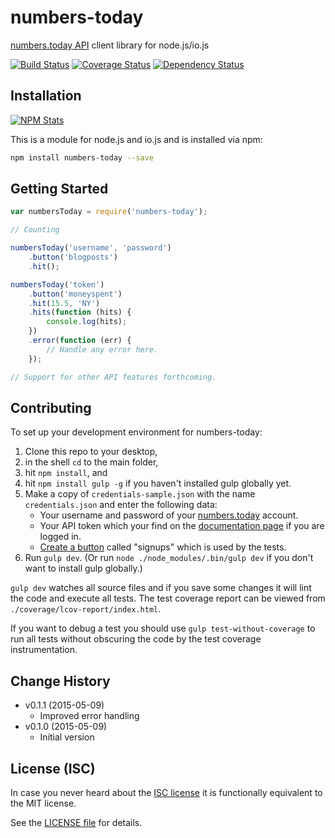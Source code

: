 # numbers-today

[numbers.today API](https://numbers.today/api/documentation/) client library for node.js/io.js

[![Build Status](https://travis-ci.org/analog-nico/node-numbers-today.svg?branch=master)](https://travis-ci.org/analog-nico/node-numbers-today) [![Coverage Status](https://coveralls.io/repos/analog-nico/node-numbers-today/badge.svg?branch=master)](https://coveralls.io/r/analog-nico/node-numbers-today?branch=master) [![Dependency Status](https://david-dm.org/analog-nico/node-numbers-today.svg)](https://david-dm.org/analog-nico/node-numbers-today)

## Installation

[![NPM Stats](https://nodei.co/npm/numbers-today.png?downloads=true)](https://npmjs.org/package/numbers-today)

This is a module for node.js and io.js and is installed via npm:

``` bash
npm install numbers-today --save
```

## Getting Started

``` js
var numbersToday = require('numbers-today');

// Counting

numbersToday('username', 'password')
    .button('blogposts')
	.hit();

numbersToday('token')
	.button('moneyspent')
	.hit(15.5, 'NY')
    .hits(function (hits) {
        console.log(hits);
    })
	.error(function (err) {
        // Handle any error here.
    });

// Support for other API features forthcoming.
```

## Contributing

To set up your development environment for numbers-today:

1. Clone this repo to your desktop,
2. in the shell `cd` to the main folder,
3. hit `npm install`, and
4. hit `npm install gulp -g` if you haven't installed gulp globally yet.
5. Make a copy of `credentials-sample.json` with the name `credentials.json` and enter the following data:
    - Your username and password of your [numbers.today](https://numbers.today) account.
    - Your API token which your find on the [documentation page](https://numbers.today/api/documentation/) if you are logged in.
    - [Create a button](https://numbers.today/count_buttons/new/) called "signups" which is used by the tests.
6. Run `gulp dev`. (Or run `node ./node_modules/.bin/gulp dev` if you don't want to install gulp globally.)

`gulp dev` watches all source files and if you save some changes it will lint the code and execute all tests. The test coverage report can be viewed from `./coverage/lcov-report/index.html`.

If you want to debug a test you should use `gulp test-without-coverage` to run all tests without obscuring the code by the test coverage instrumentation.

## Change History

- v0.1.1 (2015-05-09)
    - Improved error handling
- v0.1.0 (2015-05-09)
    - Initial version

## License (ISC)

In case you never heard about the [ISC license](http://en.wikipedia.org/wiki/ISC_license) it is functionally equivalent to the MIT license.

See the [LICENSE file](LICENSE) for details.
